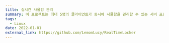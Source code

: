 ```yaml
---
title: 실시간 사물함 관리
summary: 이 프로젝트는 최대 5명의 클라이언트가 동시에 사물함을 관리할 수 있는 서버 프로그램입니다. 총 10개의 사물함이 제공되며, 각 사물함에는 최대 5개의 아이템을 저장할 수 있습니다. 클라이언트는 비밀번호를 설정하여 사물함을 보호할 수 있으며, 아이템 추가/제거, 비밀번호 초기화 및 사물함 정보 관리를 할 수 있습니다. 본 프로젝트는 단독으로 개발되었으며, 서버 개발(소켓 생성, 클라이언트 관리 및 다중 접속 처리), 사물함 기능 구현(초기화, 아이템 관리, 비밀번호 설정 및 변경), 클라이언트-서버 통신(프로토콜 설계 및 요청 처리), 테스트 및 디버깅을 포함합니다. 주요 기능으로는 비밀번호 보호, 이중 연결 리스트를 활용한 아이템 관리, 스레드를 통한 다중 클라이언트 지원이 있습니다. 또한, 인터넷 소켓을 사용하여 안정적인 통신을 구현하고 확장성을 확보하여 클라우드 환경 및 분산 시스템으로의 확장이 가능합니다.
tags:
  - Linux
date: 2022-01-01
external_link: https://github.com/LemonLucy/RealTimeLocker
---
```

